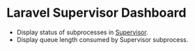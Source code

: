 # Laravel Supervisor Dashboard

- Display status of subprocesses in [Supervisor](http://supervisord.org/).
- Display queue length consumed by Supervisor subprocess.
